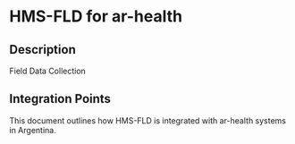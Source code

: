 # HMS-FLD for ar-health

## Description

Field Data Collection

## Integration Points

This document outlines how HMS-FLD is integrated with ar-health systems in Argentina.
